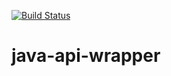 
[![Build Status](https://travis-ci.org/binary-com/java-api-wrapper.svg?branch=master)](https://travis-ci.org/binary-com/java-api-wrapper)

# java-api-wrapper
